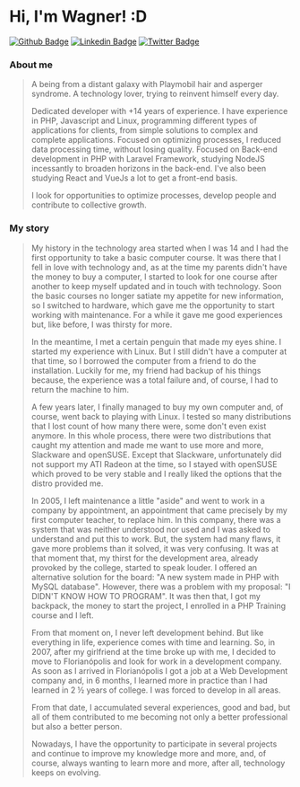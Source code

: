 # Hi, I'm Wagner! :D

[![Github Badge](https://img.shields.io/badge/-Github-000?style=flat-square&logo=Github&logoColor=white&link=https://github.com/wr2net)](https://github.com/wr2net)
[![Linkedin Badge](https://img.shields.io/badge/-LinkedIn-blue?style=flat-square&logo=Linkedin&logoColor=white&link=https://www.linkedin.com/in/wagnerrigolidarosa/)](https://www.linkedin.com/in/wagnerrigolidarosa/)
[![Twitter Badge](https://img.shields.io/badge/-Twitter-1ca0f1?style=flat-square&labelColor=1ca0f1&logo=twitter&logoColor=white&link=https://twitter.com/wr2net)](https://twitter.com/wr2net)

### About me

> A being from a distant galaxy with Playmobil hair and asperger syndrome. A technology lover, trying to reinvent himself every day.
> 
> Dedicated developer with +14 years of experience. I have experience in PHP, Javascript and Linux, programming different types of applications for clients, from simple solutions to complex and complete applications. Focused on optimizing processes, I reduced data processing time, without losing quality.
> Focused on Back-end development in PHP with Laravel Framework, studying NodeJS incessantly to broaden horizons in the back-end. I've also been studying React and VueJs a lot to get a front-end basis.
>
> I look for opportunities to optimize processes, develop people and contribute to collective growth.

### My story

> My history in the technology area started when I was 14 and I had the first opportunity to take a basic computer course. It was there that I fell in love with technology and, as at the time my parents didn't have the money to buy a computer, I started to look for one course after another to keep myself updated and in touch with technology. Soon the basic courses no longer satiate my appetite for new information, so I switched to hardware, which gave me the opportunity to start working with maintenance. For a while it gave me good experiences but, like before, I was thirsty for more.
>
> In the meantime, I met a certain penguin that made my eyes shine. I started my experience with Linux. But I still didn't have a computer at that time, so I borrowed the computer from a friend to do the installation. Luckily for me, my friend had backup of his things because, the experience was a total failure and, of course, I had to return the machine to him.
>
> A few years later, I finally managed to buy my own computer and, of course, went back to playing with Linux. I tested so many distributions that I lost count of how many there were, some don't even exist anymore. In this whole process, there were two distributions that caught my attention and made me want to use more and more, Slackware and openSUSE. Except that Slackware, unfortunately did not support my ATI Radeon at the time, so I stayed with openSUSE which proved to be very stable and I really liked the options that the distro provided me.
>
> In 2005, I left maintenance a little "aside" and went to work in a company by appointment, an appointment that came precisely by my first computer teacher, to replace him. In this company, there was a system that was neither understood nor used and I was asked to understand and put this to work. But, the system had many flaws, it gave more problems than it solved, it was very confusing.
It was at that moment that, my thirst for the development area, already provoked by the college, started to speak louder. I offered an alternative solution for the board: "A new system made in PHP with MySQL database".
However, there was a problem with my proposal: "I DIDN'T KNOW HOW TO PROGRAM". It was then that, I got my backpack, the money to start the project, I enrolled in a PHP Training course and I left.
>
> From that moment on, I never left development behind. But like everything in life, experience comes with time and learning. So, in 2007, after my girlfriend at the time broke up with me, I decided to move to Florianópolis and look for work in a development company. As soon as I arrived in Florianópolis I got a job at a Web Development company and, in 6 months, I learned more in practice than I had learned in 2 ½ years of college. I was forced to develop in all areas.
>
> From that date, I accumulated several experiences, good and bad, but all of them contributed to me becoming not only a better professional but also a better person.
>
> Nowadays, I have the opportunity to participate in several projects and continue to improve my knowledge more and more, and, of course, always wanting to learn more and more, after all, technology keeps on evolving.
> 